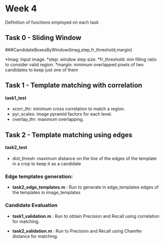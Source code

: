 # Week 4
Definition of functions employed on each task

## Task 0 - Sliding Window
###CandidateBoxesByWindow(Imag,step,fr_threshold,margin)

  *Imag: Input image.
  *step: window step size.
  *fr_threshold: min filling ratio to consider valid region.
  *margin: minimum overlapped pixels of two candidates to keep just one of them


## Task 1 - Template matching with correlation
#### task1_test
  
  * xcorr_thr: minimum cross correlation to match a region.
  * pyr_scales: image pyramid factors for each level.
  * overlap_thr: maximum overlapping.
    

## Task 2 - Template matching using edges 
#### task2_test
  
  * dist_thresh: maximum distance on the line of the edges of the template in a crop to keep it as a candidate


### Edge templates generation:
* **task2_edge_templates.m** : Run to generate in edge_templates edges of the templates in image_templates


### Candidate Evaluation
* **task1_validation.m** : Run to obtain Precision and Recall using correlation for matching.

* **task2_validation.m** : Run to Precision and Recall using Chamfer distance for matching.


